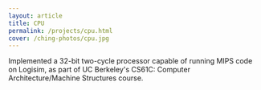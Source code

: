 ```yaml
---
layout: article
title: CPU	
permalink: /projects/cpu.html
cover: /ching-photos/cpu.jpg
---
```


Implemented a 32-bit two-cycle processor capable of running MIPS code on Logisim, as part of UC Berkeley's CS61C: Computer Architecture/Machine Structures course.

<!--more-->

